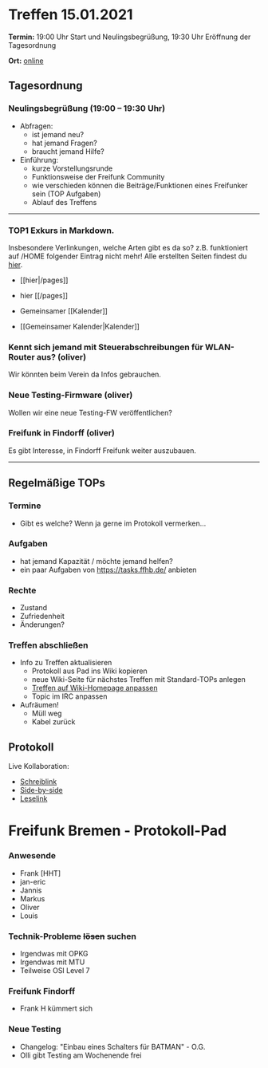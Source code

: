 # Treffen 15.01.2021

**Termin:** 19:00 Uhr Start und Neulingsbegrüßung, 19:30 Uhr Eröffnung der Tagesordnung

**Ort:** [online](https://bremen.freifunk.net/to/videokonf)

## Tagesordnung
### Neulingsbegrüßung (19:00 – 19:30 Uhr)

- Abfragen:
    - ist jemand neu?
    - hat jemand Fragen?
    - braucht jemand Hilfe?
- Einführung:
    - kurze Vorstellungsrunde
    - Funktionsweise der Freifunk Community
    - wie verschieden können die Beiträge/Funktionen eines Freifunker sein (TOP Aufgaben)
    - Ablauf des Treffens

---
### TOP1 Exkurs in Markdown.
Insbesondere Verlinkungen, welche Arten gibt es da so?
z.B. funktioniert auf /HOME folgender Eintrag nicht mehr!  Alle erstellten Seiten findest du [hier](/pages).

* [[hier|/pages]]

* hier [[/pages]]

* Gemeinsamer [[Kalender]]

* [[Gemeinsamer Kalender|Kalender]]

### Kennt sich jemand mit Steuerabschreibungen für WLAN-Router aus? (oliver)
Wir könnten beim Verein da Infos gebrauchen.

### Neue Testing-Firmware (oliver)
Wollen wir eine neue Testing-FW veröffentlichen?

### Freifunk in Findorff (oliver)
Es gibt Interesse, in Findorff Freifunk weiter auszubauen.

---
## Regelmäßige TOPs

### Termine

- Gibt es welche? Wenn ja gerne im Protokoll vermerken...

### Aufgaben

- hat jemand Kapazität / möchte jemand helfen?
- ein paar Aufgaben von https://tasks.ffhb.de/ anbieten

### Rechte

- Zustand
- Zufriedenheit
- Änderungen?

### Treffen abschließen

- Info zu Treffen aktualisieren
  - Protokoll aus Pad ins Wiki kopieren
  - neue Wiki-Seite für nächstes Treffen mit Standard-TOPs anlegen
  - [Treffen auf Wiki-Homepage anpassen](https://wiki.bremen.freifunk.net/Home)
  - Topic im IRC anpassen
- Aufräumen!
  - Müll weg
  - Kabel zurück

## Protokoll

Live Kollaboration:

* [Schreiblink](https://hackmd.io/AwDgnA7ATArKC0BGGBjAzPALAUzSeARgYgGzxQAmEFFwiKBEKAhkA===?edit)
* [Side-by-side](https://hackmd.io/AwDgnA7ATArKC0BGGBjAzPALAUzSeARgYgGzxQAmEFFwiKBEKAhkA===?both)
* [Leselink](https://hackmd.io/AwDgnA7ATArKC0BGGBjAzPALAUzSeARgYgGzxQAmEFFwiKBEKAhkA===?view)

# Freifunk Bremen - Protokoll-Pad

### Anwesende
- Frank [HHT]
- jan-eric
- Jannis
- Markus
- Oliver
- Louis

### Technik-Probleme ~~lösen~~ suchen
- Irgendwas mit OPKG
- Irgendwas mit MTU
- Teilweise OSI Level 7

### Freifunk Findorff
- Frank H kümmert sich

### Neue Testing
- Changelog: "Einbau eines Schalters für BATMAN" - O.G.
- Olli gibt Testing am Wochenende frei
